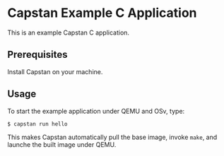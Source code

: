 # Capstan Example C Application

This is an example Capstan C application.

## Prerequisites

Install Capstan on your machine.

## Usage

To start the example application under QEMU and OSv, type:


```
$ capstan run hello
```

This makes Capstan automatically pull the base image, invoke ``make``, and
launche the built image under QEMU.
